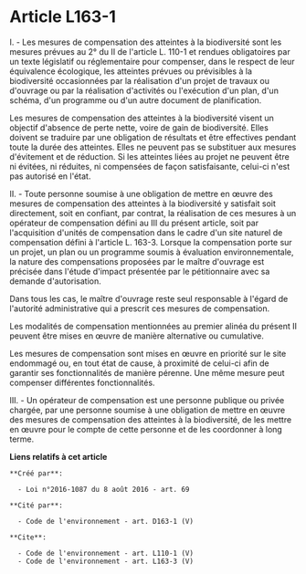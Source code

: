 # Article L163-1

I. - Les mesures de compensation des atteintes à la biodiversité sont les mesures prévues au 2° du II de l'article L. 110-1
et rendues obligatoires par un texte législatif ou réglementaire pour compenser, dans le respect de leur équivalence
écologique, les atteintes prévues ou prévisibles à la biodiversité occasionnées par la réalisation d'un projet de travaux ou
d'ouvrage ou par la réalisation d'activités ou l'exécution d'un plan, d'un schéma, d'un programme ou d'un autre document de
planification. 

Les mesures de compensation des atteintes à la biodiversité visent un objectif d'absence de perte nette, voire de gain de
biodiversité. Elles doivent se traduire par une obligation de résultats et être effectives pendant toute la durée des
atteintes. Elles ne peuvent pas se substituer aux mesures d'évitement et de réduction. Si les atteintes liées au projet ne
peuvent être ni évitées, ni réduites, ni compensées de façon satisfaisante, celui-ci n'est pas autorisé en l'état. 

II. - Toute personne soumise à une obligation de mettre en œuvre des mesures de compensation des atteintes à la biodiversité
y satisfait soit directement, soit en confiant, par contrat, la réalisation de ces mesures à un opérateur de compensation
défini au III du présent article, soit par l'acquisition d'unités de compensation dans le cadre d'un site naturel de
compensation défini à l'article L. 163-3. Lorsque la compensation porte sur un projet, un plan ou un programme soumis à
évaluation environnementale, la nature des compensations proposées par le maître d'ouvrage est précisée dans l'étude d'impact
présentée par le pétitionnaire avec sa demande d'autorisation. 

Dans tous les cas, le maître d'ouvrage reste seul responsable à l'égard de l'autorité administrative qui a prescrit ces
mesures de compensation. 

Les modalités de compensation mentionnées au premier alinéa du présent II peuvent être mises en œuvre de manière alternative
ou cumulative. 

Les mesures de compensation sont mises en œuvre en priorité sur le site endommagé ou, en tout état de cause, à proximité de
celui-ci afin de garantir ses fonctionnalités de manière pérenne. Une même mesure peut compenser différentes
fonctionnalités. 

III. - Un opérateur de compensation est une personne publique ou privée chargée, par une personne soumise à une obligation de
mettre en œuvre des mesures de compensation des atteintes à la biodiversité, de les mettre en œuvre pour le compte de cette
personne et de les coordonner à long terme.

**Liens relatifs à cet article**

	**Créé par**:

	  - Loi n°2016-1087 du 8 août 2016 - art. 69

	**Cité par**:

	  - Code de l'environnement - art. D163-1 (V)

	**Cite**:

	  - Code de l'environnement - art. L110-1 (V)
	  - Code de l'environnement - art. L163-3 (V)
